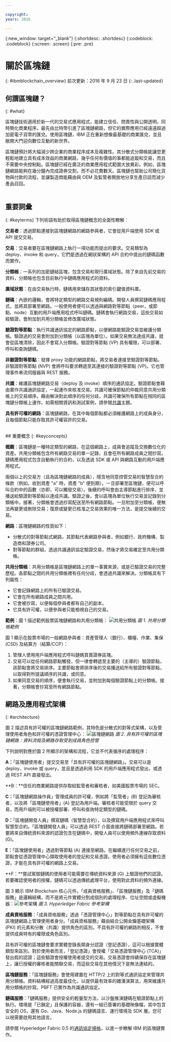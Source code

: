 ```yaml
---

copyright:
years: 2016

---
```


{:new_window: target="_blank"}
{:shortdesc: .shortdesc}
{:codeblock: .codeblock}
{:screen: .screen}
{:pre: .pre}


# 關於區塊鏈
{: #ibmblockchain_overview}
前次更新：2016 年 9 月 23 日
{: .last-updated}

## 何謂區塊鏈？
{: #what}

區塊鏈技術適用於新一代的交易式應用程式，能建立信任、問責性與公開透明，同時簡化商業程序。最先由比特幣引進了區塊鏈網路，但它的實際應用已經遠遠超過加密電子貨幣的匯兌。使用區塊鏈，IBM 正在重新想像最基礎的商業匯兌，並且敝開大門迎向數位互動的新世界。

區塊鏈預計將大幅減少跨企業的商業程序成本及複雜性。其分散式分類帳能讓您更輕鬆地建立具有成本效益的商業網路，幾乎任何有價值的事都能追蹤和交易，而且不需要中央控制點。區塊鏈已經在廣泛的商業應用程式範圍大放異彩。例如，區塊鏈網路能夠在幾分鐘內完成證券交割，而不必花費數天。區塊鏈也幫助公司簡化貨物與付款的流程，並讓製造商能藉由與 OEM 及監管者開放地分享生產日誌而減少產品召回。  
<br>

## 重要詞彙
{: #keyterms}
下列術語有助於取得區塊鏈概念的全面性瞭解：

**交易者**：透過節點連接到區塊鏈網路的網路參與者，它會從用戶端使用 SDK 或 API 提交交易。

**交易**：交易者要在區塊鏈網路上執行一項功能而提出的要求。交易類型為 deploy、invoke 和 query，它們是透過在網狀架構的 API 合約中提出的鏈碼函數而實作。

**分類帳**：一系列的加密鏈結區塊，包含交易和現行廣域狀態。除了來自先前交易的資料，分類帳也包含目前執行中鏈碼應用程式的資料。

**廣域狀態**：在由交易執行時，鏈碼用來儲存其狀態的索引鍵值資料庫。

**鏈碼**：內嵌的邏輯，會將特定類型的網路交易規則編碼。開發人員撰寫鏈碼應用程式，並將其部署至網路。一般使用者便可以透過與網路對等節點（peer，或節點、node）互動的用戶端應用程式呼叫鏈碼。鏈碼會執行網路交易，這些交易如經驗證，會附加到共用分類帳並修改廣域狀態。

**驗證對等節點**：執行共識通訊協定的網路節點，以便網路能驗證交易並維護分類帳。驗證過的交易會附加到分類帳（以區塊為單位）。如果交易無法達成共識，就會從區塊清除，因此不會寫入分類帳。驗證對等節點 (VP) 具有權限，可以部署、呼叫和查詢鏈碼。

**非驗證對等節點**：發揮 proxy 功能的網路節點，將交易者連接至驗證對等節點。非驗證對等節點 (NVP) 會將呼叫要求轉遞至其連接的驗證對等節點 (VP)。它也管理事件串流伺服器與 REST 服務。

**共識**：維護區塊鏈網路交易（deploy 及 invoke）順序的通訊協定。驗證節點會藉由實作共識通訊協定，一起運作來核准交易。共識可確保節點的仲裁同意共用分類帳上的交易順序。藉由解決對此順序的任何分歧，共識可確保所有節點在相同的區塊鏈分類帳上運作。如需相關資訊和測試案例，請參閱[共識](etn_pbft.html)主題。  

**具有許可權的網路**：區塊鏈網路，在其中每個節點都必須維護網路上的成員身分，且每個節點只能存取其許可權容許的交易。  

<br>
## 重要概念
{: #keyconcepts}

**概觀**：區塊鏈是一種特定類型的網路，在這個網路上，成員會追蹤及交換數位化的資產。共用分類帳包含所有網路交易的單一記錄，且會在所有網路成員之間抄寫。鏈碼應用程式包含自動執行的合約，以及透過 SDK 或 API 與網路互動的用戶端應用程式。

兩個以上的交易方（且為區塊鏈網路的成員），隱含地同意控管交易的智慧型合約條款（例如，收到資產 "a" 時，資產 "b" 便到期）。一旦部署至區塊鏈，便可以呼叫合約中的函數（亦即，可以觸發交易）。後續的呼叫會由主導節點進行排序，並播送給驗證對等節點以達成共識。驗證之後，會以區塊為單位執行交易並記錄到分類帳中。接著，分類帳會透過抄寫配送至所有網路節點。一旦附加至分類帳，便無法再變更或刪除交易；復原或變更已核准之交易效果的唯一方法，是提交後續的交易。

**網路**：區塊鏈網路的性質如下：

- 分散式的對等節點式網路，其節點代表網路參與者，例如銀行、政府機構、製造商和證券公司。
- 對等節點的群組，透過共識通訊協定驗證交易，然後才將交易確定至共用分類帳。

**共用分類帳**：共用分類帳是區塊鏈網路上的單一事實來源，或是已驗證交易的完整歷程。各節點之間的共用分類帳裡有任何分歧，會透過共識來解決。分類帳具有下列屬性：
- 它會記錄網路上的所有已驗證交易。
- 它會在所有網路成員之間共用。
- 它會被抄寫，以便每個參與者都有自己的副本。
- 它具有許可權，以便參與者只能檢視自己的交易。

**範例**：圖 1 描述範例股票區塊鏈網路和共用分類帳：
![共用分類帳](images/Architecture_shared_ledger.png "範例股票區塊鏈網路")
*圖 1. 共用分類帳範例*

圖 1 顯示在股票市場的一般網路參與者：資產管理人（銀行）、櫃檯、作業、集保 (CSD) 及結算方（結算/CCP）：
1. 管理人使用用戶端應用程式呼叫鏈碼買賣證券區塊。  
2. 交易可以從任何網路節點觸發，但一律會轉遞至主要的（主導的）驗證節點，該節點會將交易排序。主要節點會將排序後的交易播送給所有驗證對等節點，以取得對所提議順序的共識，或同意。
3. 如果同意交易的順序，便會執行交易，並附加到每個驗證節點上的分類帳。接著，分類帳會抄寫至所有網路節點。  

## 網路及應用程式架構
{: #architecture}

圖 2 描述具有許可權的區塊鏈網路範例，其特色是分散式的對等式架構，以及管理使用者角色和許可權的憑證管理中心：
![區塊鏈網路](images/Architecture_network_and_application.png "具有許可權的區塊鏈網路範例")
*圖 2. 具有許可權的區塊鏈網路：資料流程及網路存取受到成員角色控管*

下列說明對應於圖 2 所顯示的架構和流程，它並不代表循序的處理程序：

**A：**「區塊鏈使用者」提交交易至「具有許可權的區塊鏈網路」。交易可以是 deploy、invoke 或 query，並且是透過利用 SDK 的用戶端應用程式發出，或透過 REST API 直接發出。  

**B：**信任的商業網路提供存取給監管者和審核者，如美國股票市場的 SEC。  

**C：**「區塊鏈網路操作員」管理成員的許可權，例如將「監管者」(B) 登記為審核者，以及將「區塊鏈使用者」(A) 登記為用戶端。審核者可能受限於 query 交易，而用戶端則可以被授權部署、呼叫和查詢特定類型的鏈碼。

**D：**「區塊鏈開發人員」撰寫鏈碼（智慧型合約），以及撰寫用戶端應用程式來呼叫智慧型合約。「區塊鏈開發人員」可以透過 REST 介面直接將鏈碼部署至網路。若要將來自傳統資料來源的認證包含在鏈碼中，開發人員可以使用頻外連線存取資料 (G)。

**E：**「區塊鏈使用者」透過對等節點 (A) 連接至網路。在繼續進行任何交易之前，節點會從憑證管理中心擷取使用者的登記和交易憑證。使用者必須擁有這些數位憑證，才能在具有許可權的網路上交易。

**F：**嘗試駕御鏈碼的使用者可能需要在傳統資料來源 (G) 上驗證他們的認證。若要確認使用者的授權，鏈碼可以透過傳統處理平台，使用對此資料的頻外連線。

圖 3 顯示 IBM Blockchain 核心元件。「成員資格服務」、「區塊鏈服務」及「鏈碼服務」是邏輯結構，而不是將元件實體分割成個別的處理程序、位址空間或虛擬機器：![參考架構](images/Architecture_core_com.png "參考架構")
*圖 3. Hyperledger Fabric 參考架構*


**成員資格服務**：「成員資格服務」透過「憑證管理中心」對等節點在具有許可權的區塊鏈網路上管理使用者身分。「成員資格服務」藉由結合公開金鑰基礎架構 (PKI) 的元素和分散（共識）提供角色的區別。不具有許可權的網路則相反，不會提供成員特有的權限或角色區別。

具有許可權的區塊鏈會要求實體登錄長期身分認證（登記憑證），這可以根據實體類型來區別。對於使用者而言，「登記憑證」會授權「交易憑證管理中心 (TCA)」發出假的認證；這些驗證會授權使用者提交的交易。交易憑證會持續保存在區塊鏈上，讓已授權的審核者能關聯交易，而這些交易在其他情況下是無法連結的。

**區塊鏈服務**：「區塊鏈服務」會使用建置在 HTTP/2 上的對等式通訊協定來管理共用分類帳。資料結構經過高度最佳化，以提供最有效率的雜湊演算法，用來維護共用分類帳的抄寫。PBFT 已實作為共識通訊協定。    

**鏈碼服務**：「鏈碼服務」提供安全的輕量型方法，以沙盤推演鏈碼在驗證節點上的執行。環境是「已鎖定」且保護的容器，還有一組已簽署的基礎映像檔，其中包含安全的 OS，還有 Go、Java、Node.js 的鏈碼語言、運行環境及 SDK 層。您可以視需要啟用其他語言。

請參閱 Hyperledger Fabric 0.5 的[通訊協定規格](https://github.com/hyperledger/fabric/blob/master/docs/protocol-spec.md#fabric)，以進一步瞭解 IBM 的區塊鏈實作。
